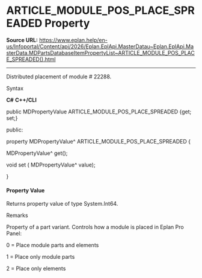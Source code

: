 # ARTICLE_MODULE_POS_PLACE_SPREADED Property

**Source URL:** https://www.eplan.help/en-us/Infoportal/Content/api/2026/Eplan.EplApi.MasterDatau~Eplan.EplApi.MasterData.MDPartsDatabaseItemPropertyList~ARTICLE_MODULE_POS_PLACE_SPREADED().html

---

Distributed placement of module # 22288.

Syntax

**C#**
**C++/CLI**


public MDPropertyValue ARTICLE_MODULE_POS_PLACE_SPREADED {get; set;}

public:

property MDPropertyValue^ ARTICLE_MODULE_POS_PLACE_SPREADED {

   MDPropertyValue^ get();

   void set (    MDPropertyValue^ value);

}


#### Property Value

Returns property value of type System.Int64.

Remarks

Property of a part variant. Controls how a module is placed in Eplan Pro Panel:

0 = Place module parts and elements

1 = Place only module parts

2 = Place only elements
